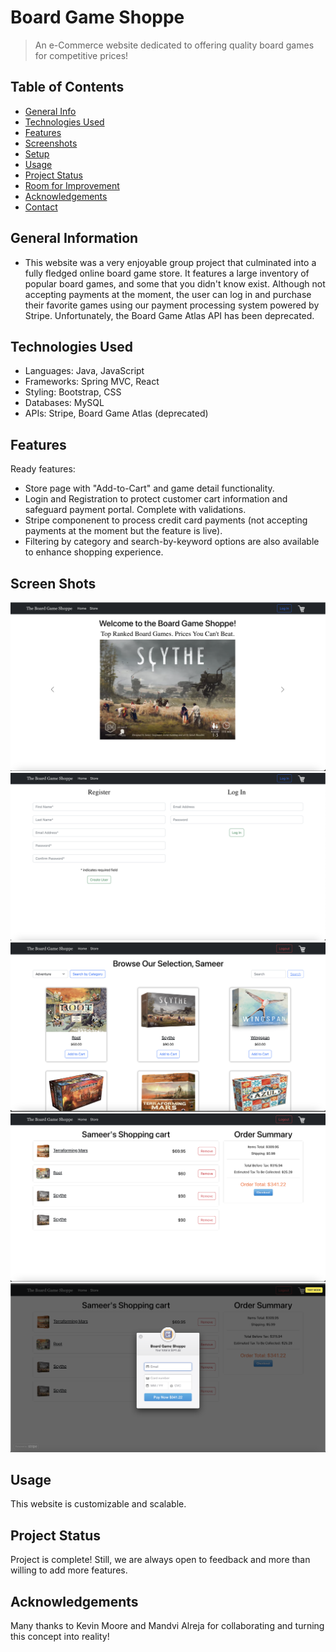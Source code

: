 # Board Game Shoppe
> An e-Commerce website dedicated to offering quality board games for competitive prices!

## Table of Contents
* [General Info](#general-information)
* [Technologies Used](#technologies-used)
* [Features](#features)
* [Screenshots](#screenshots)
* [Setup](#setup)
* [Usage](#usage)
* [Project Status](#project-status)
* [Room for Improvement](#room-for-improvement)
* [Acknowledgements](#acknowledgements)
* [Contact](#contact)
<!-- * [License](#license) -->


## General Information
- This website was a very enjoyable group project that culminated into a fully fledged online board game store. It features a large inventory of popular board games, and some that you didn't know exist. Although not accepting payments at the moment, the user can log in and purchase their favorite games using our payment processing system powered by Stripe. Unfortunately, the Board Game Atlas API has been deprecated.


## Technologies Used
- Languages: Java, JavaScript
- Frameworks: Spring MVC, React
- Styling: Bootstrap, CSS
- Databases: MySQL
- APIs: Stripe, Board Game Atlas (deprecated)


## Features
Ready features:
- Store page with "Add-to-Cart" and game detail functionality. 
- Login and Registration to protect customer cart information and safeguard payment portal. Complete with validations.
- Stripe componenent to process credit card payments (not accepting payments at the moment but the feature is live).
- Filtering by category and search-by-keyword options are also available to enhance shopping experience. 


## Screen Shots
![Screenshot](Homepage.png)
![Screenshot](Login_Registration.png)
![Screenshot](Store.png)
![Screenshot](Cart.png)
![Screenshot](Checkout.png)


## Usage
This website is customizable and scalable. 


## Project Status
Project is complete! Still, we are always open to feedback and more than willing to add more features. 


## Acknowledgements
Many thanks to Kevin Moore and Mandvi Alreja for collaborating and turning this concept into reality!
